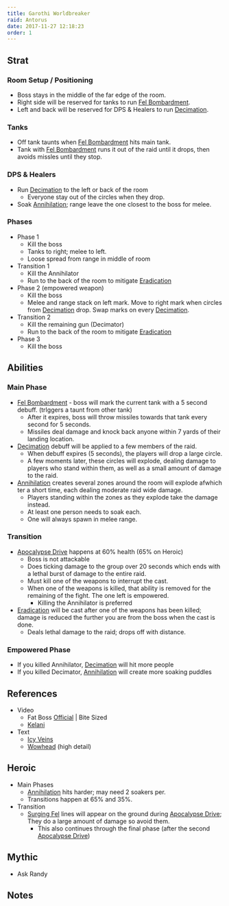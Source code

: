 ```yaml
---
title: Garothi Worldbreaker
raid: Antorus
date: 2017-11-27 12:18:23
order: 1
---
```


## Strat
### Room Setup / Positioning
- Boss stays in the middle of the far edge of the room.
- Right side will be reserved for tanks to run [Fel Bombardment](http://www.wowhead.com/spell=246220).
- Left and back will be reserved for DPS & Healers to run [Decimation](http://www.wowhead.com/spell=244410).

### Tanks
- Off tank taunts when [Fel Bombardment](http://www.wowhead.com/spell=246220) hits main tank.
- Tank with [Fel Bombardment](http://www.wowhead.com/spell=246220) runs it out of the raid until it drops, then avoids missles until they stop.

### DPS & Healers
- Run [Decimation](http://www.wowhead.com/spell=244410) to the left or back of the room
  - Everyone stay out of the circles when they drop.
- Soak [Annihilation](http://www.wowhead.com/spell=244761); range leave the one closest to the boss for melee.

### Phases
- Phase 1 
  - Kill the boss
  - Tanks to right; melee to left.
  - Loose spread from range in middle of room
- Transition 1 
  - Kill the Annihilator
  - Run to the back of the room to mitigate [Eradication](http://www.wowhead.com/spell=244969)
- Phase 2 (empowered weapon) 
  - Kill the boss
  - Melee and range stack on left mark. Move to right mark when circles from [Decimation](http://www.wowhead.com/spell=244410) drop. Swap marks on every [Decimation](http://www.wowhead.com/spell=244410).
- Transition 2 
  - Kill the remaining gun (Decimator)
  - Run to the back of the room to mitigate [Eradication](http://www.wowhead.com/spell=244969)
- Phase 3 
  - Kill the boss


## Abilities

### Main Phase
- [Fel Bombardment](http://www.wowhead.com/spell=246220) - boss will mark the current tank with a 5 second debuff. (trIggers a taunt from other tank)
  - After it expires, boss will throw missiles towards that tank every second for 5 seconds.
  - Missiles deal damage and knock back anyone within 7 yards of their landing location.
- [Decimation](http://www.wowhead.com/spell=244410) debuff will be applied to a few members of the raid.
  - When debuff expires (5 seconds), the players will drop a large circle.
  - A few moments later, these circles will explode, dealing damage to players who stand within them, as well as a small amount of damage to the raid.
- [Annihilation](http://www.wowhead.com/spell=244761) creates several zones around the room will explode afwhich ter a short time, each dealing moderate raid wide damage.
  - Players standing within the zones as they explode take the damage instead.
  - At least one person needs to soak each.
  - One will always spawn in melee range.

### Transition
- [Apocalypse Drive](http://www.wowhead.com/spell=244152) happens at 60% health (65% on Heroic)
  - Boss is not attackable
  - Does ticking damage to the group over 20 seconds which ends with a lethal burst of damage to the entire raid.
  - Must kill one of the weapons to interrupt the cast.
  - When one of the weapons is killed, that ability is removed for the remaining of the fight.  The one left is empowered.
    - Killing the Annihilator is preferred
- [Eradication](http://www.wowhead.com/spell=244969) will be cast after one of the weapons has been killed; damage is reduced the further you are from the boss when the cast is done. 
  - Deals lethal damage to the raid; drops off with distance.

### Empowered Phase
- If you killed Annihilator, [Decimation](http://www.wowhead.com/spell=244410) will hit more people
- If you killed Decimator, [Annihilation](http://www.wowhead.com/spell=244761) will create more soaking puddles

## References

- Video
  - Fat Boss [Official](https://youtu.be/oRn6tePriJs) | Bite Sized
  - [Kelani](https://www.youtube.com/watch?v=6TlEB-tYFgY)
- Text
  - [Icy Veins](https://www.icy-veins.com/wow/garothi-worldbreaker-guide-for-antorus-the-burning-throne)
  - [Wowhead](http://www.wowhead.com/garothi-worldbreaker-antorus-the-burning-throne-raid-strategy-guide) (high detail)


## Heroic

- Main Phases
  - [Annihilation](http://www.wowhead.com/spell=244761) hits harder; may need 2 soakers per.
  - Transitions happen at 65% and 35%.
- Transition
  - [Surging Fel](http://www.wowhead.com/spell=246655) lines will appear on the ground during [Apocalypse Drive](http://www.wowhead.com/spell=244152); They do a large amount of damage so avoid them.
    - This also continues through the final phase (after the second [Apocalypse Drive](http://www.wowhead.com/spell=244152))

## Mythic
- Ask Randy

## Notes